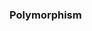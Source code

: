 <link rel="stylesheet" href="{{baseUrl}}/css/textbook.css">

<div class="website-content">

### Polymorphism

<div id="main">

<include src="./introduction/topicPanel.md" />
<include src="./basics/topicPanel.md" />
<include src="./mechanism/topicPanel.md" />

</div>
</div>
